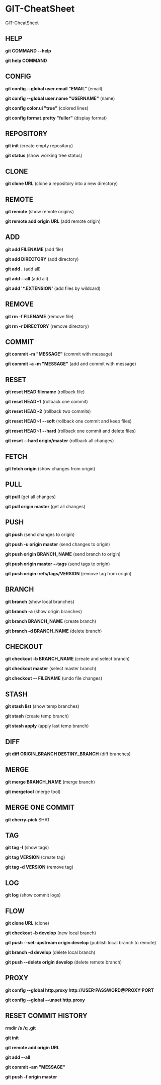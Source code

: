 # GIT-CheatSheet
GIT-CheatSheet

## **HELP**

**git COMMAND --help**

**git help COMMAND**

## **CONFIG**

**git config --global user.email "EMAIL"** (email)

**git config --global user.name "USERNAME"** (name)

**git config color.ui "true"** (colored lines)

**git config format.pretty "fuller"** (display format)

## **REPOSITORY**

**git init** (create empty repository)

**git status** (show working tree status)

## **CLONE**

**git clone URL** (clone a repository into a new directory)

## **REMOTE**

**git remote** (show remote origins)

**git remote add origin URL** (add remote origin)

## **ADD**

**git add FILENAME** (add file)

**git add DIRECTORY** (add directory)

**git add .** (add all)

**git add --all** (add all)

**git add '\*.EXTENSION'** (add files by wildcard)

## **REMOVE**

**git rm -f FILENAME** (remove file)

**git rm -r DIRECTORY** (remove directory)

## **COMMIT**

**git commit -m "MESSAGE"** (commit with message)

**git commit -a -m "MESSAGE"** (add and commit with message)

## **RESET**

**git reset HEAD filename** (rollback file)

**git reset HEAD~1** (rollback one commit)

**git reset HEAD~2** (rollback two commits)

**git reset HEAD~1 --soft** (rollback one commit and keep files)

**git reset HEAD~1 --hard** (rollback one commit and delete files)

**git reset --hard origin/master** (rollback all changes)

## **FETCH**

**git fetch origin** (show changes from origin)

## **PULL**

**git pull** (get all changes)

**git pull origin master** (get all changes)

## **PUSH**

**git push** (send changes to origin)

**git push -u origin master** (send changes to origin)

**git push origin BRANCH_NAME** (send branch to origin)

**git push origin master --tags** (send tags to origin)

**git push origin :refs/tags/VERSION** (remove tag from origin)

## **BRANCH**

**git branch** (show local branches)

**git branch -a** (show origin branches)

**git branch BRANCH_NAME** (create branch)

**git branch -d BRANCH_NAME** (delete branch)

## **CHECKOUT**

**git checkout -b BRANCH_NAME** (create and select branch)

**git checkout master** (select master branch)

**git checkout -- FILENAME** (undo file changes)

## **STASH**

**git stash list** (show temp branches)

**git stash** (create temp branch)

**git stash apply** (apply last temp branch)

## **DIFF**

**git diff ORIGIN_BRANCH DESTINY_BRANCH** (diff branches)

## **MERGE**

**git merge BRANCH_NAME** (merge branch)

**git mergetool** (merge tool)

## **MERGE ONE COMMIT**

**git cherry-pick** SHA1

## **TAG**

**git tag -l** (show tags)

**git tag VERSION** (create tag)

**git tag -d VERSION** (remove tag)

## **LOG**

**git log** (show commit logs)

## FLOW

**git clone URL** (clone)

**git checkout -b develop** (new local branch)

**git push --set-upstream origin develop** (publish local branch to remote)

**git branch -d develop** (delete local branch)

**git push --delete origin develop** (delete remote branch)

## **PROXY**

**git config --global http.proxy http://USER:PASSWORD@PROXY:PORT**

**git config --global --unset http.proxy**

## **RESET COMMIT HISTORY**

**rmdir /s /q .git**

**git init**

**git remote add origin URL**

**git add --all**

**git commit -am "MESSAGE"**

**git push -f origin master**
